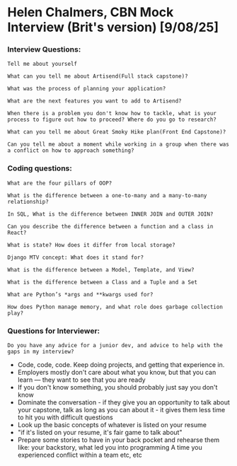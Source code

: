 
# Helen Chalmers, CBN Mock Interview (Brit's version) [9/08/25]

### Interview Questions:

```
Tell me about yourself

What can you tell me about Artisend(Full stack capstone)?

What was the process of planning your application?

What are the next features you want to add to Artisend?

When there is a problem you don't know how to tackle, what is your process to figure out how to proceed? Where do you go to research?

What can you tell me about Great Smoky Hike plan(Front End Capstone)?

Can you tell me about a moment while working in a group when there was a conflict on how to approach something?

```


### Coding questions:
```
What are the four pillars of OOP?

What is the difference between a one-to-many and a many-to-many relationship?

In SQL, What is the difference between INNER JOIN and OUTER JOIN?

Can you describe the difference between a function and a class in React?

What is state? How does it differ from local storage?

Django MTV concept: What does it stand for?

What is the difference between a Model, Template, and View?

What is the difference between a Class and a Tuple and a Set

What are Python’s *args and **kwargs used for?

How does Python manage memory, and what role does garbage collection play?
```


### Questions for Interviewer:
```
Do you have any advice for a junior dev, and advice to help with the gaps in my interview?
```

- Code, code, code. Keep doing projects, and getting that experience in.
- Employers mostly don't care about what you know, but that you can learn — they want to see that you are ready
- If you don't know something, you should probably just say you don't know
- Dominate the conversation - if they give you an opportunity to talk about your capstone, talk as long as you can about it - it gives them less time to hit you with difficult questions
- Look up the basic concepts of whatever is listed on your resume
- "if it's listed on your resume, it's fair game to talk about"
- Prepare some stories to have in your back pocket and rehearse them like:
your backstory, what led you into programming
A time you experienced conflict within a team
etc, etc